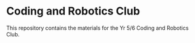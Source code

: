 # Coding and Robotics Club

This repository contains the materials for the Yr 5/6 Coding and Robotics Club.